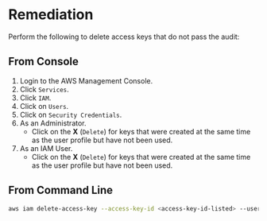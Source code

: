 # Remediation

Perform the following to delete access keys that do not pass the audit:

## From Console

1. Login to the AWS Management Console.
2. Click `Services`.
3. Click `IAM`.
4. Click on `Users`.
5. Click on `Security Credentials`.
6. As an Administrator.
    - Click on the **X** (`Delete`) for keys that were created at the same time as the user profile but have not been used.
7. As an IAM User.
    - Click on the **X** (`Delete`) for keys that were created at the same time as the user profile but have not been used.

## From Command Line

```sh
aws iam delete-access-key --access-key-id <access-key-id-listed> --user-name <users-name>
```
